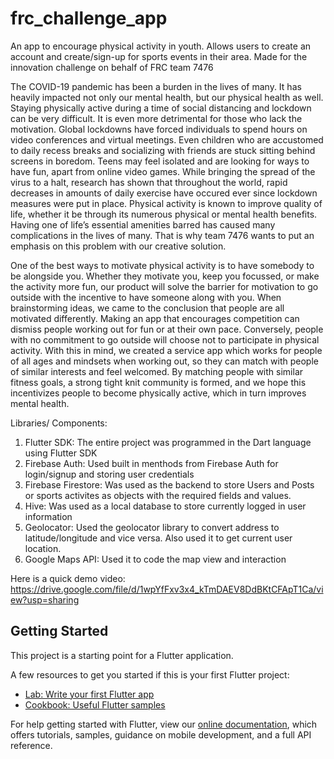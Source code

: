 # frc_challenge_app

An app to encourage physical activity in youth. Allows users to create an account and create/sign-up for sports events in their area. Made for the innovation challenge on behalf of FRC team 7476

The COVID-19 pandemic has been a burden in the lives of many. It has heavily impacted not only our mental health, but our physical health as well. Staying physically active during a time of social distancing and lockdown can be very difficult. It is even more detrimental for those who lack the motivation. Global lockdowns have forced individuals to spend hours on video conferences and virtual meetings. Even children who are accustomed to daily recess breaks and socializing with friends are stuck sitting behind screens in boredom. Teens may feel isolated and are looking for ways to have fun, apart from online video games. While bringing the spread of the virus to a halt, research has shown that throughout the world, rapid decreases in amounts of daily exercise have occured ever since lockdown measures were put in place. Physical activity is known to improve quality of life, whether it be through its numerous physical or mental health benefits. Having one of life’s essential amenities barred has caused many complications in the lives of many. That is why team 7476 wants to put an emphasis on this problem with our creative solution.

One of the best ways to motivate physical activity is to have somebody to be alongside you. Whether they motivate you, keep you focussed, or make the activity more fun, our product will solve the barrier for motivation to go outside with the incentive to have someone along with you. When brainstorming ideas, we came to the conclusion that people are all motivated differently. Making an app that encourages competition can dismiss people working out for fun or at their own pace. Conversely, people with no commitment to go outside will choose not to participate in physical activity. With this in mind, we created a service app which works for people of all ages and mindsets when working out, so they can match with people of similar interests and feel welcomed. By matching people with similar fitness goals, a strong tight knit community is formed, and we hope this incentivizes people to become physically active, which in turn improves mental health. 

Libraries/ Components:

1) Flutter SDK: The entire project was programmed in the Dart language using Flutter SDK
2) Firebase Auth: Used built in menthods from Firebase Auth for login/signup and storing user credentials
3) Firebase Firestore: Was used as the backend to store Users and Posts or sports activites as objects with the required fields and values.
4) Hive: Was used as a local database to store currently logged in user information
5) Geolocator: Used the geolocator library to convert address to latitude/longitude and vice versa. Also used it to get current user location.
6) Google Maps API: Used it to code the map view and interaction

Here is a quick demo video:
https://drive.google.com/file/d/1wpYfFxv3x4_kTmDAEV8DdBKtCFApT1Ca/view?usp=sharing 

## Getting Started

This project is a starting point for a Flutter application.

A few resources to get you started if this is your first Flutter project:

- [Lab: Write your first Flutter app](https://flutter.dev/docs/get-started/codelab)
- [Cookbook: Useful Flutter samples](https://flutter.dev/docs/cookbook)

For help getting started with Flutter, view our
[online documentation](https://flutter.dev/docs), which offers tutorials,
samples, guidance on mobile development, and a full API reference.
